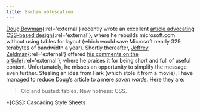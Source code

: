 ```yaml
---
title: Eschew obfuscation
---
```

[Doug Bowman](http://www.stopdesign.com/ "Stopdesign"){:rel='external'} recently wrote an excellent [article advocating CSS-based design](https://stopdesign.com/archive/2004/07/27/throwing-tables.html "Stopdesign: Throwing Tables Out the Window"){:rel='external'}, where he rebuilds microsoft.com without using tables for layout (which would save Microsoft nearly 329 terabytes of bandwidth a year). Shortly thereafter, [Jeffrey Zeldman](http://www.zeldman.com/){:rel='external'} offered [his comments on the article](http://www.zeldman.com/daily/0704e.shtml "Jeffrey Zeldman: Only defenestrate"){:rel='external'}, where he praises it for being short and full of useful content. Unfortunately, he misses an opportunity to simplify the message even further. Stealing an idea from Fark (which stole it from a movie), I have managed to reduce Doug’s article to a mere *seven words*. Here they are:

> Old and busted: tables. New hotness: CSS.

*[CSS]: Cascading Style Sheets